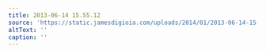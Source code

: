 ```yaml
---
title: 2013-06-14 15.55.12
source: 'https://static.jamesdigioia.com/uploads/2014/01/2013-06-14-15-55-12-scaled.jpg'
altText: ''
caption: ''
---
```


